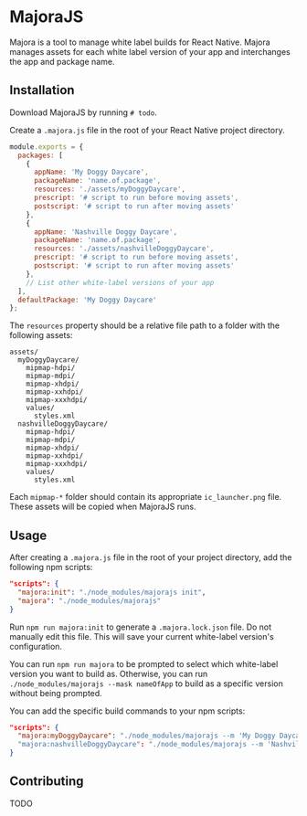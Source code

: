 # MajoraJS

Majora is a tool to manage white label builds for React Native. Majora manages assets for each white label version of your app and interchanges the app and package name.

## Installation

Download MajoraJS by running `# todo`.

Create a `.majora.js` file in the root of your React Native project directory.

```js
module.exports = {
  packages: [
    {
      appName: 'My Doggy Daycare',
      packageName: 'name.of.package',
      resources: './assets/myDoggyDaycare',
      prescript: '# script to run before moving assets',
      postscript: '# script to run after moving assets'
    },
    {
      appName: 'Nashville Doggy Daycare',
      packageName: 'name.of.package',
      resources: './assets/nashvilleDoggyDaycare',
      prescript: '# script to run before moving assets',
      postscript: '# script to run after moving assets'
    },
    // List other white-label versions of your app
  ],
  defaultPackage: 'My Doggy Daycare'
};
```

The `resources` property should be a relative file path to a folder with the following assets:

```
assets/
  myDoggyDaycare/
    mipmap-hdpi/
    mipmap-mdpi/
    mipmap-xhdpi/
    mipmap-xxhdpi/
    mipmap-xxxhdpi/
    values/
      styles.xml
  nashvilleDoggyDaycare/
    mipmap-hdpi/
    mipmap-mdpi/
    mipmap-xhdpi/
    mipmap-xxhdpi/
    mipmap-xxxhdpi/
    values/
      styles.xml
```

Each `mipmap-*` folder should contain its appropriate `ic_launcher.png` file. These assets will be copied when MajoraJS runs.

## Usage

After creating a `.majora.js` file in the root of your project directory, add the following npm scripts:

```json
"scripts": {
  "majora:init": "./node_modules/majorajs init",
  "majora": "./node_modules/majorajs"
}
```

Run `npm run majora:init` to generate a `.majora.lock.json` file. Do not manually edit this file. This will save your current white-label version's configuration.

You can run `npm run majora` to be prompted to select which white-label version you want to build as. Otherwise, you can run `./node_modules/majorajs --mask nameOfApp` to build as a specific version without being prompted.

You can add the specific build commands to your npm scripts:

```json
"scripts": {
  "majora:myDoggyDaycare": "./node_modules/majorajs --m 'My Doggy Daycare'"
  "majora:nashvilleDoggyDaycare": "./node_modules/majorajs --m 'Nashville Doggy Daycare'"
}
```

## Contributing

TODO